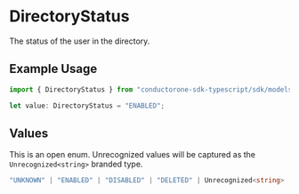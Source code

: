 # DirectoryStatus

The status of the user in the directory.

## Example Usage

```typescript
import { DirectoryStatus } from "conductorone-sdk-typescript/sdk/models/shared";

let value: DirectoryStatus = "ENABLED";
```

## Values

This is an open enum. Unrecognized values will be captured as the `Unrecognized<string>` branded type.

```typescript
"UNKNOWN" | "ENABLED" | "DISABLED" | "DELETED" | Unrecognized<string>
```